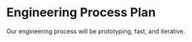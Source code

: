 Engineering Process Plan
========================

Our engineering process will be prototyping, fast, and iterative.
